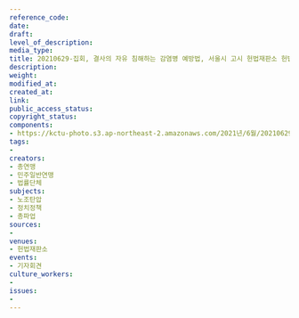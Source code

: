 ```yaml
---
reference_code: 
date: 
draft: 
level_of_description: 
media_type: 
title: 20210629-집회, 결사의 자유 침해하는 감염병 예방법, 서울시 고시 헌법재판소 헌법소원 청구 기자회견
description: 
weight: 
modified_at: 
created_at: 
link: 
public_access_status: 
copyright_status: 
components:
- https://kctu-photo.s3.ap-northeast-2.amazonaws.com/2021년/6월/20210629-집회,+결사의+자유+침해하는+감염병+예방법,+서울시+고시+헌법재판소+헌법소원+청구+기자회견/_R6X1994.jpg
tags:
- 
creators:
- 총연맹
- 민주일반연맹
- 법률단체
subjects:
- 노조탄압
- 정치정책
- 총파업
sources:
- 
venues:
- 헌법재판소
events:
- 기자회견
culture_workers:
- 
issues:
- 
---
```

